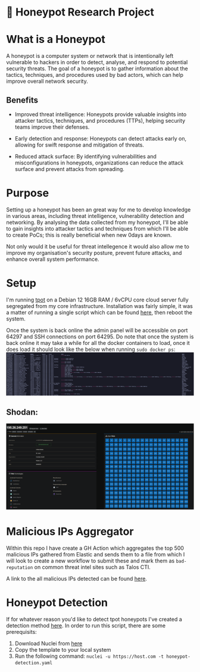 # 🍯 Honeypot Research Project

# What is a Honeypot

A honeypot is a computer system or network that is intentionally left vulnerable to hackers in order to detect, analyse, and respond to potential security threats. The goal of a honeypot is to gather information about the tactics, techniques, and procedures used by bad actors, which can help improve overall network security.

## Benefits

- Improved threat intelligence: Honeypots provide valuable insights into attacker tactics, techniques, and procedures (TTPs), helping security teams improve their defenses.

- Early detection and response: Honeypots can detect attacks early on, allowing for swift response and mitigation of threats.

- Reduced attack surface: By identifying vulnerabilities and misconfigurations in honeypots, organizations can reduce the attack surface and prevent attacks from spreading.

# Purpose

Setting up a honeypot has been an great way for me to develop knowledge in various areas, including threat intelligence, vulnerability detection and networking. By analysing the data collected from my honeypot, I'll be able to gain insights into attacker tactics and techniques from which I'll be able to create PoCs; this is really beneficial when new 0days are known.

Not only would it be useful for threat intellegence it would also allow me to improve my organisation's security posture, prevent future attacks, and enhance overall system performance.

# Setup

I'm running [tpot](https://github.com/telekom-security/tpotce) on a Debian 12 16GB RAM / 6vCPU core cloud server fully segregated from my core infrastructure. Installation was fairly simple, it was a matter of running a single script which can be found [here](https://github.com/telekom-security/tpotce/blob/master/install.sh), then reboot the system. 

Once the system is back online the admin panel will be accessible on port 64297 and SSH connections on port 64295. Do note that once the system is back online it may take a while for all the docker containers to load, once it does load it should look like the below when running `sudo docker ps`:
![alt text](/misc/image-1.png)

## Shodan:

![alt text](/misc/image.png)

# Malicious IPs Aggregator

Within this repo I have create a GH Action which aggregates the top 500 malicious IPs gathered from Elastic and sends them to a file from which I will look to create a new workflow to submit these and mark them as `bad-reputation` on common threat intel sites such as Talos CTI. 

A link to the all malicious IPs detected can be found [here](https://github.com/rxerium/honeypot/blob/main/malicious-ips.txt).

# Honeypot Detection

If for whatever reason you'd like to detect tpot honeypots I've created a detection method [here](https://github.com/projectdiscovery/nuclei-templates/blob/08c3dcf3aa0da178acaa5f29063a7af69de6aa75/http/honeypot/tpot-honeypot-detect.yaml). In order to run this script, there are some prerequisits:

1. Download Nuclei from [here](https://github.com/projectdiscovery/nuclei)
2. Copy the template to your local system
3. Run the following command: `nuclei -u https://host.com -t honeypot-detection.yaml` 